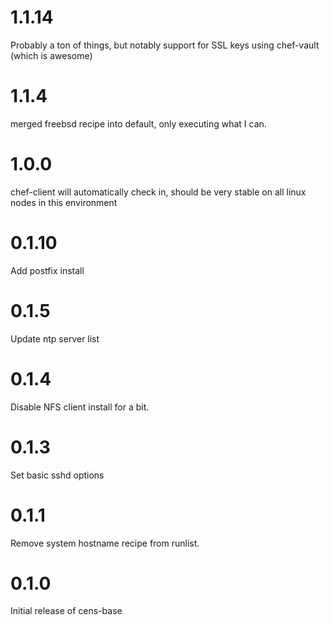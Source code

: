 # 1.1.14
Probably a ton of things, but notably support for SSL keys using chef-vault (which is awesome)

# 1.1.4
merged freebsd recipe into default, only executing what I can.

# 1.0.0
chef-client will automatically check in, should be very stable on all linux nodes in this environment

# 0.1.10

Add postfix install

# 0.1.5

Update ntp server list

# 0.1.4

Disable NFS client install for a bit.

# 0.1.3

Set basic sshd options

# 0.1.1

Remove system hostname recipe from runlist.

# 0.1.0

Initial release of cens-base
